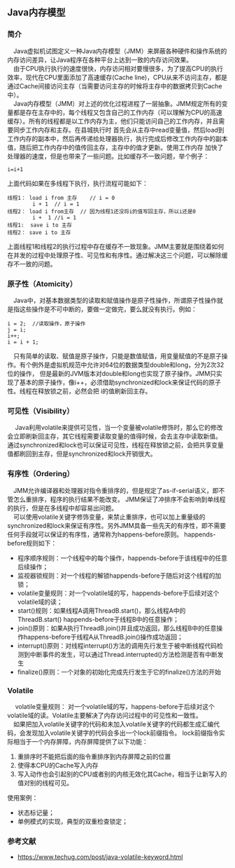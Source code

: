 ## Java内存模型
### 简介
&emsp;Java虚拟机试图定义一种Java内存模型（JMM）来屏蔽各种硬件和操作系统的内存访问差异，让Java程序在各种平台上达到一致的内存访问效果。  
&emsp;由于CPU执行执行的速度很快，内存访问相对要慢很多，为了提高CPU的执行效率，现代在CPU里面添加了高速缓存(Cache line)，CPU从来不访问主存，都是通过Cache间接访问主存（当需要访问主存的时候将主存中的数据拷贝到Cache中）。  
&emsp;Java内存模型（JMM）对上述的优化过程进程了一层抽象。JMM规定所有的变量都是存在主存中的，每个线程又包含自己的工作内存（可以理解为CPU的高速缓存）。所有的线程都是以工作内存为主，他们只能访问自己的工作内存，并且需要同步工作内存和主存。在县城执行时
首先会从主存中read变量值，然后load到工作内存的副本中，然后再传递给处理器执行，执行完成后修改工作内存中的副本值，随后把工作内存中的值传回主存，主存中的值才更新。使用工作内存
加快了处理器的速度，但是也带来了一些问题。比如缓存不一致问题，举个例子：  

```
i=i+1
```
上面代码如果在多线程下执行，执行流程可能如下：
```
线程1： load i from 主存    // i = 0
        i + 1  // i = 1
线程2： load i from主存  // 因为线程1还没将i的值写回主存，所以i还是0
        i +  1 //i = 1
线程1:  save i to 主存
线程2： save i to 主存
```
上面线程1和线程2的执行过程中存在缓存不一致现象。JMM主要就是围绕着如何在并发的过程中处理原子性、可见性和有序性。通过解决这三个问题，可以解除缓存不一致的问题。
### 原子性（Atomicity）
&emsp;Java中，对基本数据类型的读取和赋值操作是原子性操作，所谓原子性操作就是指这些操作是不可中断的，要做一定做完，要么就没有执行。例如：

	i = 2;	//读取操作，原子操作
	j = i;
	i++;
	i = i + 1;  
&emsp;只有简单的读取、赋值是原子操作，只能是数值赋值，用变量赋值的不是原子操作。有个例外是虚拟机规范中允许对64位的数据类型double和long，分为2次32位的操作，
但是最新的JVM版本对double和long也实现了原子操作。JMM只实现了基本的原子操作，像i++，必须借助synchronized和lock来保证代码的原子性。线程在释放锁之前，必然会把
i的值刷新回主存。  
### 可见性（Visibility）
&emsp; Java利用volatile来提供可见性，当一个变量被volatile修饰时，那么它的修改会立即刷新回主存，其它线程需要读取变量的值得时候，会去主存中读取新值。
通过synchronized和lock也可以保证可见性，线程在释放锁之前，会把共享变量值都刷回到主存，但是synchronized和lock开销很大。
### 有序性（Ordering）
&emsp;JMM允许编译器和处理器对指令重排序的，但是规定了as-if-serial语义，即不管怎么重排序，程序的执行结果不能改变。
JMM保证了冲排序不会影响到单线程的执行，但是在多线程中却容易出问题。  
&emsp;可以使用volatile关键字修饰变量，来禁止重排序，也可以加上重量级的synchronized和lock来保证有序性。另外JMM具备一些先天的有序性，即不需要任何手段就可以保证的有序性，通常称为happens-before原则。
happends-before规则如下：  
* 程序顺序规则：一个线程中的每个操作，happends-before于该线程中的任意后续操作；
* 监视器锁规则：对一个线程的解锁happends-before于随后对这个线程的加锁；
* volatile变量规则：对一个volatile域的写，happends-before于后续对这个volatile域的读；
* start()规则：如果线程A调用ThreadB.start()，那么线程A中的ThreadB.start() happends-before于线程B中的任意操作；
* join()原则：如果A执行ThreadB.join()并且成功返回，那么线程B中的任意操作happens-before于线程A从ThreadB.join()操作成功返回；
* interrupt()原则：对线程interrupt()方法的调用先行发生于被中断线程代码检测到中断事件的发生，可以通过Thread.interrupted()方法检测是否有中断发生
* finalize()原则：一个对象的初始化完成先行发生于它的finalize()方法的开始

### Volatile
&emsp; volatile变量规则： 对一个volatile域的写，happens-before于后续对这个volatile域的读。Volatile主要解决了内存访问过程中的可见性和一致性。  
&emsp;如果把加入volatile关键字的代码和未加入volatile关键字的代码都生成汇编代码，会发现加入volatile关键字的代码会多出一个lock前缀指令。 
lock前缀指令实际相当于一个内存屏障，内存屏障提供了以下功能：  
1. 重排序时不能把后面的指令重排序到内存屏障之前的位置  
2. 使得本CPU的Cache写入内存  
3. 写入动作也会引起别的CPU或者别的内核无效化其Cache，相当于让新写入的值对别的线程可见。 

使用案例：
* 状态标记量；
* 单例模式的实现，典型的双重检查锁定；

### 参考文献
 * https://www.techug.com/post/java-volatile-keyword.html